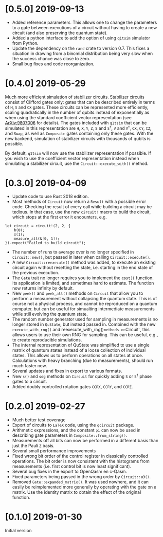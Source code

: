 # [0.5.0] 2019-09-13

- Added reference parameters. This allows one to change the parameters to a gate
between executions of a circuit without having to create a new circuit (and also
preserving the quantum state).
- Added a python interface to add the option of using `q1tsim` simulator from Python.
- Update the dependency on the `rand` crate to version 0.7. This fixes a situation
in drawing from a binomial distribution being very slow when the success chance was
close to zero.
- Small bug fixes and code reorganization.

# [0.4.0] 2019-05-29

Much more efficient simulation of stabilizer circuits. Stabilizer circuits consist
of Clifford gates only: gates that can be described entirely in terms of `H`, `S`
and `CX` gates. These circuits can be represented more efficiently, scaling
quadratically in the number of qubits instead of exponentially as when using the
standard coefficient vector representation (see [ArXiv:9807006](https://arxiv.org/abs/quant-ph/9807006)
for details). The gates included with `q1tsim` that can be simulated in this
representation are `H`, `X`, `Y`, `Z`, `S` and `S`<sup>`†`</sup>,
`V` and `V`<sup>`†`</sup>, `CX`, `CY`, `CZ`, and `Swap`,
as well as `Composite` gates containing only these gates.  With the new backend,
simulation of stabilizer circuits with thousands of qubits is possible.

By default, `q1tsim` will now use the stabilizer representation if possible. If
you wish to use the coefficient vector representation instead when simulating a
stabilizer circuit, use the `Circuit::execute_with()` method.

# [0.3.0] 2019-04-09

- Update code to use Rust 2018 edition.
- Most methods of `Circuit` now return a `Result` with a possible error code.
Checking the result of every call while building a circuit may be tedious. In that
case, use the new `circuit!` macro to build the circuit, which stops at the first
error it encounters, e.g.
```
let circuit = circuit!(2, 2, {
    h(0);
    x(1);
    measure_all(&[0, 1]);
}).expect("Failed to build circuit");
```
- The number of runs to average over is no longer specified in `Circuit::new()`,
but passed in later when calling `Circuit::execute()`.
- A new `Circuit::reexecute()` method was added, to execute an existing circuit
again without resetting the state, i.e. starting in the end state of the previous
execution.
- The `Gate` trait no longer requires you to implement the `cost()` function.
Its application is limited, and sometimes hard to estimate. The function now
returns infinity by default.
- New `peek()` and `peek_all()` methods on `Circuit` that allow you to perform
a measurement without collapsing the quantum state. This is of course not a
physical process, and cannot be reproduced on a quantum computer, but can be
useful for simualting intermediate measurements while still evolving the
quantum state.
- The random number generator used for sampling in measurements is no longer
stored in `QuState`, but instead passed in. Combined with the new `execute_with_rng()`
and reexecute_with_rng()` methods on `Circuit`, this allows users to use their
own RNG for sampling. This can be useful, e.g., to create reproducible simulations.
- The internal representation of QuState was simplified to use a single matrix
of quantum states instead of a loose collection of individual states. This allows
us to perform operations on all states at once. Calculations with heavy branching
(due to measurements), should run much faster now.
- Several updates and fixes in export to various formats.
- New `s()` and `sdg` methods on `Circuit` for quickly adding `S` or `S`<sup>`†`</sup>
phase gates to a circuit.
- Added doubly controlled rotation gates `CCRX`, `CCRY`, and `CCRZ`.


# [0.2.0] 2019-02-27

- Much better test coverage
- Export of circuits to `LaTeX` code, using the `qcircuit` package.
- Arithmetic expressions, and the constant `pi` can now be used in describing
gate parameters in `Composite::from_string()`.
- Measurements off all bits can now be performed in a different basis than just
the Pauli `Z` basis.
- Several small performance improvements
- Fixed wrong bit order of the control register in classically controlled
operations. The bit order is now consistent with the histograms from
measurements (i.e. first control bit is now least significant).
- Several bug fixes in the export to OpenQasm en c-Qasm.
- Fixed parameters being passed in the wrong order by `Circuit::u3()`.
- Removed `Gate::expanded_matrix()`. It was used nowhere, and it can easily be
reimplemented more generally by operating with the gate on a matrix. Use the
identity matrix to obtain the effect of the original function.

# [0.1.0] 2019-01-30

Initial version
